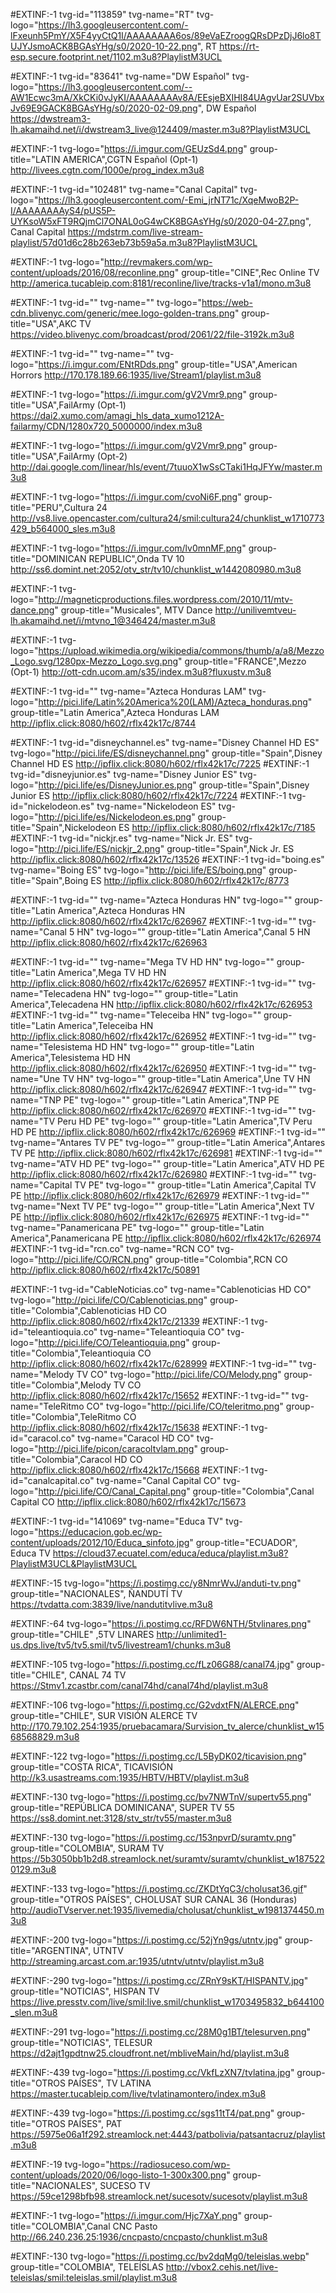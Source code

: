 #EXTINF:-1 tvg-id="113859" tvg-name="RT" tvg-logo="https://lh3.googleusercontent.com/-lFxeunh5PmY/X5F4yyCtQ1I/AAAAAAAA6os/89eVaEZroogQRsDPzDjJ6lo8TUJYJsmoACK8BGAsYHg/s0/2020-10-22.png", RT
https://rt-esp.secure.footprint.net/1102.m3u8?PlaylistM3UCL

#EXTINF:-1 tvg-id="83641" tvg-name="DW Español" tvg-logo="https://lh3.googleusercontent.com/--AW1Ecwc3mA/XkCKi0vJyKI/AAAAAAAAv8A/EEsjeBXIHI84UAgvUar2SUVbxJv69E9GACK8BGAsYHg/s0/2020-02-09.png", DW Español
https://dwstream3-lh.akamaihd.net/i/dwstream3_live@124409/master.m3u8?PlaylistM3UCL

#EXTINF:-1 tvg-logo="https://i.imgur.com/GEUzSd4.png" group-title="LATIN AMERICA",CGTN Español (Opt-1)
http://livees.cgtn.com/1000e/prog_index.m3u8

#EXTINF:-1 tvg-id="102481" tvg-name="Canal Capital" tvg-logo="https://lh3.googleusercontent.com/-Emi_jrNT71c/XqeMwoB2P-I/AAAAAAAAyS4/pUS5P-UYKsoW5xFT9RQjmCl7ONAL0oG4wCK8BGAsYHg/s0/2020-04-27.png", Canal Capital
https://mdstrm.com/live-stream-playlist/57d01d6c28b263eb73b59a5a.m3u8?PlaylistM3UCL

#EXTINF:-1 tvg-logo="http://revmakers.com/wp-content/uploads/2016/08/reconline.png" group-title="CINE",Rec Online TV
http://america.tucableip.com:8181/reconline/live/tracks-v1a1/mono.m3u8

#EXTINF:-1 tvg-id="" tvg-name="" tvg-logo="https://web-cdn.blivenyc.com/generic/mee.logo-golden-trans.png" group-title="USA",AKC TV 
https://video.blivenyc.com/broadcast/prod/2061/22/file-3192k.m3u8

#EXTINF:-1 tvg-id="" tvg-name="" tvg-logo="https://i.imgur.com/ENtRDds.png" group-title="USA",American Horrors
http://170.178.189.66:1935/live/Stream1/playlist.m3u8

#EXTINF:-1 tvg-logo="https://i.imgur.com/gV2Vmr9.png" group-title="USA",FailArmy (Opt-1)
https://dai2.xumo.com/amagi_hls_data_xumo1212A-failarmy/CDN/1280x720_5000000/index.m3u8

#EXTINF:-1 tvg-logo="https://i.imgur.com/gV2Vmr9.png" group-title="USA",FailArmy (Opt-2)
http://dai.google.com/linear/hls/event/7tuuoX1wSsCTaki1HqJFYw/master.m3u8

#EXTINF:-1 tvg-logo="https://i.imgur.com/cvoNi6F.png" group-title="PERU",Cultura 24 
http://vs8.live.opencaster.com/cultura24/smil:cultura24/chunklist_w1710773429_b564000_sles.m3u8

#EXTINF:-1 tvg-logo="https://i.imgur.com/lv0mnMF.png" group-title="DOMINICAN REPUBLIC",Onda TV 10
http://ss6.domint.net:2052/otv_str/tv10/chunklist_w1442080980.m3u8

#EXTINF:-1 tvg-logo="http://magneticproductions.files.wordpress.com/2010/11/mtv-dance.png" group-title="Musicales", MTV Dance
http://unilivemtveu-lh.akamaihd.net/i/mtvno_1@346424/master.m3u8

#EXTINF:-1 tvg-logo="https://upload.wikimedia.org/wikipedia/commons/thumb/a/a8/Mezzo_Logo.svg/1280px-Mezzo_Logo.svg.png" group-title="FRANCE",Mezzo (Opt-1)
http://ott-cdn.ucom.am/s35/index.m3u8?fluxustv.m3u8

#EXTINF:-1 tvg-id="" tvg-name="Azteca Honduras LAM" tvg-logo="http://pici.life/Latin%20America%20(LAM)/Azteca_honduras.png" group-title="Latin America",Azteca Honduras LAM
http://ipflix.click:8080/h602/rflx42k17c/8744

#EXTINF:-1 tvg-id="disneychannel.es" tvg-name="Disney Channel HD ES" tvg-logo="http://pici.life/ES/disneychannel.png" group-title="Spain",Disney Channel HD ES
http://ipflix.click:8080/h602/rflx42k17c/7225
#EXTINF:-1 tvg-id="disneyjunior.es" tvg-name="Disney Junior ES" tvg-logo="http://pici.life/es/DisneyJunior.es.png" group-title="Spain",Disney Junior ES
http://ipflix.click:8080/h602/rflx42k17c/7224
#EXTINF:-1 tvg-id="nickelodeon.es" tvg-name="Nickelodeon ES" tvg-logo="http://pici.life/es/Nickelodeon.es.png" group-title="Spain",Nickelodeon ES
http://ipflix.click:8080/h602/rflx42k17c/7185
#EXTINF:-1 tvg-id="nickjr.es" tvg-name="Nick Jr. ES" tvg-logo="http://pici.life/ES/nickjr_2.png" group-title="Spain",Nick Jr. ES
http://ipflix.click:8080/h602/rflx42k17c/13526
#EXTINF:-1 tvg-id="boing.es" tvg-name="Boing ES" tvg-logo="http://pici.life/ES/boing.png" group-title="Spain",Boing ES
http://ipflix.click:8080/h602/rflx42k17c/8773

#EXTINF:-1 tvg-id="" tvg-name="Azteca Honduras HN" tvg-logo="" group-title="Latin America",Azteca Honduras HN
http://ipflix.click:8080/h602/rflx42k17c/626967
#EXTINF:-1 tvg-id="" tvg-name="Canal 5 HN" tvg-logo="" group-title="Latin America",Canal 5 HN
http://ipflix.click:8080/h602/rflx42k17c/626963

#EXTINF:-1 tvg-id="" tvg-name="Mega TV HD HN" tvg-logo="" group-title="Latin America",Mega TV HD HN
http://ipflix.click:8080/h602/rflx42k17c/626957
#EXTINF:-1 tvg-id="" tvg-name="Telecadena HN" tvg-logo="" group-title="Latin America",Telecadena HN
http://ipflix.click:8080/h602/rflx42k17c/626953
#EXTINF:-1 tvg-id="" tvg-name="Teleceiba HN" tvg-logo="" group-title="Latin America",Teleceiba HN
http://ipflix.click:8080/h602/rflx42k17c/626952
#EXTINF:-1 tvg-id="" tvg-name="Telesistema HD HN" tvg-logo="" group-title="Latin America",Telesistema HD HN
http://ipflix.click:8080/h602/rflx42k17c/626950
#EXTINF:-1 tvg-id="" tvg-name="Une TV HN" tvg-logo="" group-title="Latin America",Une TV HN
http://ipflix.click:8080/h602/rflx42k17c/626947
#EXTINF:-1 tvg-id="" tvg-name="TNP PE" tvg-logo="" group-title="Latin America",TNP PE
http://ipflix.click:8080/h602/rflx42k17c/626970
#EXTINF:-1 tvg-id="" tvg-name="TV Peru HD PE" tvg-logo="" group-title="Latin America",TV Peru HD PE
http://ipflix.click:8080/h602/rflx42k17c/626969
#EXTINF:-1 tvg-id="" tvg-name="Antares TV PE" tvg-logo="" group-title="Latin America",Antares TV PE
http://ipflix.click:8080/h602/rflx42k17c/626981
#EXTINF:-1 tvg-id="" tvg-name="ATV HD PE" tvg-logo="" group-title="Latin America",ATV HD PE
http://ipflix.click:8080/h602/rflx42k17c/626980
#EXTINF:-1 tvg-id="" tvg-name="Capital TV PE" tvg-logo="" group-title="Latin America",Capital TV PE
http://ipflix.click:8080/h602/rflx42k17c/626979
#EXTINF:-1 tvg-id="" tvg-name="Next TV PE" tvg-logo="" group-title="Latin America",Next TV PE
http://ipflix.click:8080/h602/rflx42k17c/626975
#EXTINF:-1 tvg-id="" tvg-name="Panamericana PE" tvg-logo="" group-title="Latin America",Panamericana PE
http://ipflix.click:8080/h602/rflx42k17c/626974
#EXTINF:-1 tvg-id="rcn.co" tvg-name="RCN CO" tvg-logo="http://pici.life/CO/RCN.png" group-title="Colombia",RCN CO
http://ipflix.click:8080/h602/rflx42k17c/50891

#EXTINF:-1 tvg-id="CableNoticias.co" tvg-name="Cablenoticias HD CO" tvg-logo="http://pici.life/CO/Cablenoticias.png" group-title="Colombia",Cablenoticias HD CO
http://ipflix.click:8080/h602/rflx42k17c/21339
#EXTINF:-1 tvg-id="teleantioquia.co" tvg-name="Teleantioquia CO" tvg-logo="http://pici.life/CO/Teleantioquia.png" group-title="Colombia",Teleantioquia CO
http://ipflix.click:8080/h602/rflx42k17c/628999
#EXTINF:-1 tvg-id="" tvg-name="Melody TV CO" tvg-logo="http://pici.life/CO/Melody.png" group-title="Colombia",Melody TV CO
http://ipflix.click:8080/h602/rflx42k17c/15652
#EXTINF:-1 tvg-id="" tvg-name="TeleRitmo CO" tvg-logo="http://pici.life/CO/teleritmo.png" group-title="Colombia",TeleRitmo CO
http://ipflix.click:8080/h602/rflx42k17c/15638
#EXTINF:-1 tvg-id="caracol.co" tvg-name="Caracol HD CO" tvg-logo="http://pici.life/picon/caracoltvlam.png" group-title="Colombia",Caracol HD CO
http://ipflix.click:8080/h602/rflx42k17c/15668
#EXTINF:-1 tvg-id="canalcapital.co" tvg-name="Canal Capital CO" tvg-logo="http://pici.life/CO/Canal_Capital.png" group-title="Colombia",Canal Capital CO
http://ipflix.click:8080/h602/rflx42k17c/15673

#EXTINF:-1 tvg-id="141069" tvg-name="Educa TV" tvg-logo="https://educacion.gob.ec/wp-content/uploads/2012/10/Educa_sinfoto.jpg" group-title="ECUADOR", Educa TV
https://cloud37.ecuatel.com/educa/educa/playlist.m3u8?PlaylistM3UCL&PlaylistM3UCL

#EXTINF:-15 tvg-logo="https://i.postimg.cc/y8NmrWvJ/anduti-tv.png" group-title="NACIONALES", ÑANDUTÍ TV
https://tvdatta.com:3839/live/nandutitvlive.m3u8

#EXTINF:-64 tvg-logo="https://i.postimg.cc/RFDW6NTH/5tvlinares.png" group-title="CHILE" ,5TV LINARES
http://unlimited1-us.dps.live/tv5/tv5.smil/tv5/livestream1/chunks.m3u8

#EXTINF:-105 tvg-logo="https://i.postimg.cc/fLz06G88/canal74.jpg" group-title="CHILE", CANAL 74 TV
https://Stmv1.zcastbr.com/canal74hd/canal74hd/playlist.m3u8

#EXTINF:-106 tvg-logo="https://i.postimg.cc/G2vdxtFN/ALERCE.png" group-title="CHILE", SUR VISIÓN ALERCE TV
http://170.79.102.254:1935/pruebacamara/Survision_tv_alerce/chunklist_w1568568829.m3u8

#EXTINF:-122 tvg-logo="https://i.postimg.cc/L5ByDK02/ticavision.png" group-title="COSTA RICA", TICAVISIÓN
http://k3.usastreams.com:1935/HBTV/HBTV/playlist.m3u8

#EXTINF:-130 tvg-logo="https://i.postimg.cc/bv7NWTnV/supertv55.png" group-title="REPÚBLICA DOMINICANA", SUPER TV 55
https://ss8.domint.net:3128/stv_str/tv55/master.m3u8

#EXTINF:-130 tvg-logo="https://i.postimg.cc/153npvrD/suramtv.png" group-title="COLOMBIA", SURAM TV
https://5b3050bb1b2d8.streamlock.net/suramtv/suramtv/chunklist_w1875220129.m3u8

#EXTINF:-133 tvg-logo="https://i.postimg.cc/ZKDtYqC3/cholusat36.gif" group-title="OTROS PAÍSES", CHOLUSAT SUR CANAL 36 (Honduras)
http://audioTVserver.net:1935/livemedia/cholusat/chunklist_w1981374450.m3u8

#EXTINF:-200 tvg-logo="https://i.postimg.cc/52jYn9gs/utntv.jpg" group-title="ARGENTINA", UTNTV
http://streaming.arcast.com.ar:1935/utntv/utntv/playlist.m3u8

#EXTINF:-290 tvg-logo="https://i.postimg.cc/ZRnY9sKT/HISPANTV.jpg" group-title="NOTICIAS", HISPAN TV
https://live.presstv.com/live/smil:live.smil/chunklist_w1703495832_b644100_slen.m3u8

#EXTINF:-291 tvg-logo="https://i.postimg.cc/28M0g1BT/telesurven.png" group-title="NOTICIAS", TELESUR
https://d2ajt1gpdtnw25.cloudfront.net/mbliveMain/hd/playlist.m3u8

#EXTINF:-439 tvg-logo="https://i.postimg.cc/VkfLzXN7/tvlatina.jpg" group-title="OTROS PAÍSES", TV LATINA
https://master.tucableip.com/live/tvlatinamontero/index.m3u8

#EXTINF:-439 tvg-logo="https://i.postimg.cc/sgs11tT4/pat.png" group-title="OTROS PAÍSES", PAT
https://5975e06a1f292.streamlock.net:4443/patbolivia/patsantacruz/playlist.m3u8

#EXTINF:-19 tvg-logo="https://radiosuceso.com/wp-content/uploads/2020/06/logo-listo-1-300x300.png" group-title="NACIONALES", SUCESO TV
https://59ce1298bfb98.streamlock.net/sucesotv/sucesotv/playlist.m3u8

#EXTINF:-1 tvg-logo="https://i.imgur.com/Hjc7XaY.png" group-title="COLOMBIA",Canal CNC Pasto
http://66.240.236.25:1936/cncpasto/cncpasto/chunklist.m3u8

#EXTINF:-130 tvg-logo="https://i.postimg.cc/bv2dqMg0/teleislas.webp" group-title="COLOMBIA", TELEÍSLAS
http://vbox2.cehis.net/live-teleislas/smil:teleislas.smil/playlist.m3u8
